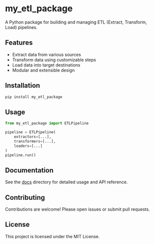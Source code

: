 # my_etl_package

A Python package for building and managing ETL (Extract, Transform, Load) pipelines.

## Features

- Extract data from various sources
- Transform data using customizable steps
- Load data into target destinations
- Modular and extensible design

## Installation

```bash
pip install my_etl_package
```

## Usage

```python
from my_etl_package import ETLPipeline

pipeline = ETLPipeline(
    extractors=[...],
    transformers=[...],
    loaders=[...]
)
pipeline.run()
```

## Documentation

See the [docs](docs/) directory for detailed usage and API reference.

## Contributing

Contributions are welcome! Please open issues or submit pull requests.

## License

This project is licensed under the MIT License.